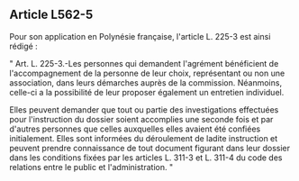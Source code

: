 ## Article L562-5

Pour son application en Polynésie française, l'article L. 225-3 est ainsi rédigé :

" Art. L. 225-3.-Les personnes qui demandent l'agrément bénéficient de l'accompagnement de la personne de
leur choix, représentant ou non une association, dans leurs démarches auprès de la commission. Néanmoins,
celle-ci a la possibilité de leur proposer également un entretien individuel.

Elles peuvent demander que tout ou partie des investigations effectuées pour l'instruction du dossier soient
accomplies une seconde fois et par d'autres personnes que celles auxquelles elles avaient été confiées
initialement. Elles sont informées du déroulement de ladite instruction et peuvent prendre connaissance de
tout document figurant dans leur dossier dans les conditions fixées par les articles L. 311-3 et L. 311-4 du
code des relations entre le public et l'administration. "


